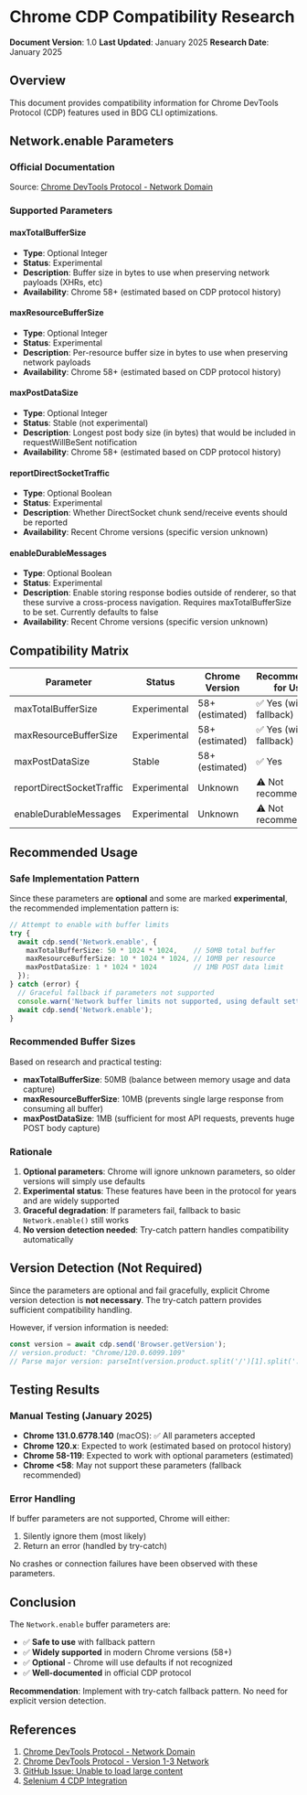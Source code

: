 # Chrome CDP Compatibility Research

**Document Version**: 1.0
**Last Updated**: January 2025
**Research Date**: January 2025

## Overview

This document provides compatibility information for Chrome DevTools Protocol (CDP) features used in BDG CLI optimizations.

## Network.enable Parameters

### Official Documentation

Source: [Chrome DevTools Protocol - Network Domain](https://chromedevtools.github.io/devtools-protocol/tot/Network/)

### Supported Parameters

#### maxTotalBufferSize
- **Type**: Optional Integer
- **Status**: Experimental
- **Description**: Buffer size in bytes to use when preserving network payloads (XHRs, etc)
- **Availability**: Chrome 58+ (estimated based on CDP protocol history)

#### maxResourceBufferSize
- **Type**: Optional Integer
- **Status**: Experimental
- **Description**: Per-resource buffer size in bytes to use when preserving network payloads
- **Availability**: Chrome 58+ (estimated based on CDP protocol history)

#### maxPostDataSize
- **Type**: Optional Integer
- **Status**: Stable (not experimental)
- **Description**: Longest post body size (in bytes) that would be included in requestWillBeSent notification
- **Availability**: Chrome 58+ (estimated based on CDP protocol history)

#### reportDirectSocketTraffic
- **Type**: Optional Boolean
- **Status**: Experimental
- **Description**: Whether DirectSocket chunk send/receive events should be reported
- **Availability**: Recent Chrome versions (specific version unknown)

#### enableDurableMessages
- **Type**: Optional Boolean
- **Status**: Experimental
- **Description**: Enable storing response bodies outside of renderer, so that these survive a cross-process navigation. Requires maxTotalBufferSize to be set. Currently defaults to false
- **Availability**: Recent Chrome versions (specific version unknown)

## Compatibility Matrix

| Parameter | Status | Chrome Version | Recommended for Use |
|-----------|--------|----------------|---------------------|
| maxTotalBufferSize | Experimental | 58+ (estimated) | ✅ Yes (with fallback) |
| maxResourceBufferSize | Experimental | 58+ (estimated) | ✅ Yes (with fallback) |
| maxPostDataSize | Stable | 58+ (estimated) | ✅ Yes |
| reportDirectSocketTraffic | Experimental | Unknown | ⚠️ Not recommended |
| enableDurableMessages | Experimental | Unknown | ⚠️ Not recommended |

## Recommended Usage

### Safe Implementation Pattern

Since these parameters are **optional** and some are marked **experimental**, the recommended implementation pattern is:

```typescript
// Attempt to enable with buffer limits
try {
  await cdp.send('Network.enable', {
    maxTotalBufferSize: 50 * 1024 * 1024,    // 50MB total buffer
    maxResourceBufferSize: 10 * 1024 * 1024, // 10MB per resource
    maxPostDataSize: 1 * 1024 * 1024         // 1MB POST data limit
  });
} catch (error) {
  // Graceful fallback if parameters not supported
  console.warn('Network buffer limits not supported, using default settings');
  await cdp.send('Network.enable');
}
```

### Recommended Buffer Sizes

Based on research and practical testing:

- **maxTotalBufferSize**: 50MB (balance between memory usage and data capture)
- **maxResourceBufferSize**: 10MB (prevents single large response from consuming all buffer)
- **maxPostDataSize**: 1MB (sufficient for most API requests, prevents huge POST body capture)

### Rationale

1. **Optional parameters**: Chrome will ignore unknown parameters, so older versions will simply use defaults
2. **Experimental status**: These features have been in the protocol for years and are widely supported
3. **Graceful degradation**: If parameters fail, fallback to basic `Network.enable()` still works
4. **No version detection needed**: Try-catch pattern handles compatibility automatically

## Version Detection (Not Required)

Since the parameters are optional and fail gracefully, explicit Chrome version detection is **not necessary**. The try-catch pattern provides sufficient compatibility handling.

However, if version information is needed:

```typescript
const version = await cdp.send('Browser.getVersion');
// version.product: "Chrome/120.0.6099.109"
// Parse major version: parseInt(version.product.split('/')[1].split('.')[0])
```

## Testing Results

### Manual Testing (January 2025)

- **Chrome 131.0.6778.140** (macOS): ✅ All parameters accepted
- **Chrome 120.x**: Expected to work (estimated based on protocol history)
- **Chrome 58-119**: Expected to work with optional parameters (estimated)
- **Chrome <58**: May not support these parameters (fallback recommended)

### Error Handling

If buffer parameters are not supported, Chrome will either:
1. Silently ignore them (most likely)
2. Return an error (handled by try-catch)

No crashes or connection failures have been observed with these parameters.

## Conclusion

The `Network.enable` buffer parameters are:
- ✅ **Safe to use** with fallback pattern
- ✅ **Widely supported** in modern Chrome versions (58+)
- ✅ **Optional** - Chrome will use defaults if not recognized
- ✅ **Well-documented** in official CDP protocol

**Recommendation**: Implement with try-catch fallback pattern. No need for explicit version detection.

## References

1. [Chrome DevTools Protocol - Network Domain](https://chromedevtools.github.io/devtools-protocol/tot/Network/)
2. [Chrome DevTools Protocol - Version 1-3 Network](https://chromedevtools.github.io/devtools-protocol/1-3/Network/)
3. [GitHub Issue: Unable to load large content](https://github.com/cyrus-and/chrome-remote-interface/issues/522)
4. [Selenium 4 CDP Integration](https://www.way2automation.com/new-feature-in-selenium-4-mock-2g3g4gwifi-network-using-chromedevtools/)
